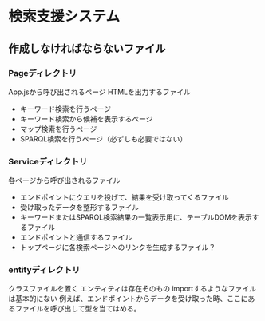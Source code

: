 # 検索支援システム
## 作成しなければならないファイル
### Pageディレクトリ
App.jsから呼び出されるページ
HTMLを出力するファイル
- キーワード検索を行うページ
- キーワード検索から候補を表示するページ
- マップ検索を行うページ
- SPARQL検索を行うページ（必ずしも必要ではない）

### Serviceディレクトリ
各ページから呼び出されるファイル
- エンドポイントにクエリを投げて、結果を受け取ってくるファイル
- 受け取ったデータを整形するファイル
- キーワードまたはSPARQL検索結果の一覧表示用に、テーブルDOMを表示するファイル
- エンドポイントと通信するファイル
- トップページに各検索ページへのリンクを生成するファイル？

### entityディレクトリ
クラスファイルを置く
エンティティは存在そのもの
importするようなファイルは基本的にない
例えば、エンドポイントからデータを受け取った時、ここにあるファイルを呼び出して型を当てはめる。
